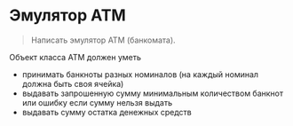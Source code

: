 # Эмулятор АТМ

> Написать эмулятор АТМ (банкомата).

Объект класса АТМ должен уметь
* принимать банкноты разных номиналов (на каждый номинал должна быть своя ячейка)
* выдавать запрошенную сумму минимальным количеством банкнот или ошибку если сумму нельзя выдать
* выдавать сумму остатка денежных средств 

